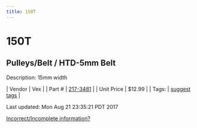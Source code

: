 ```yaml
---
title: 150T
---
```


# 150T
## Pulleys/Belt / HTD-5mm Belt
Description: 	15mm width 

| Vendor | Vex | 
| Part # | [217-3481](http://www.vexrobotics.com/vexpro/motion/belts-and-pulleys/htdbelts15.html) | 
| Unit Price | $12.99 | 
| Tags: | [suggest tags](https://docs.google.com/forms/d/e/1FAIpQLSeWyY8v3RgOty-MyWmh9U0iivNYN_molChYyS-0U-o-kOAv_g/viewform) | 

Last updated: Mon Aug 21 23:35:21 PDT 2017

 [Incorrect/Incomplete information?](https://docs.google.com/forms/d/e/1FAIpQLSeWyY8v3RgOty-MyWmh9U0iivNYN_molChYyS-0U-o-kOAv_g/viewform)